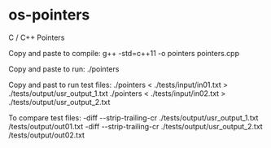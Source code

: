 # os-pointers
C / C++ Pointers

Copy and paste to compile:
g++ -std=c++11 -o pointers pointers.cpp

Copy and paste to run:
./pointers

Copy and past to run test files:
./pointers < ./tests/input/in01.txt > ./tests/output/usr_output_1.txt
./pointers < ./tests/input/in02.txt > ./tests/output/usr_output_2.txt

To compare test files:
-diff --strip-trailing-cr ./tests/output/usr_output_1.txt /tests/output/out01.txt
-diff --strip-trailing-cr ./tests/output/usr_output_2.txt /tests/output/out02.txt

